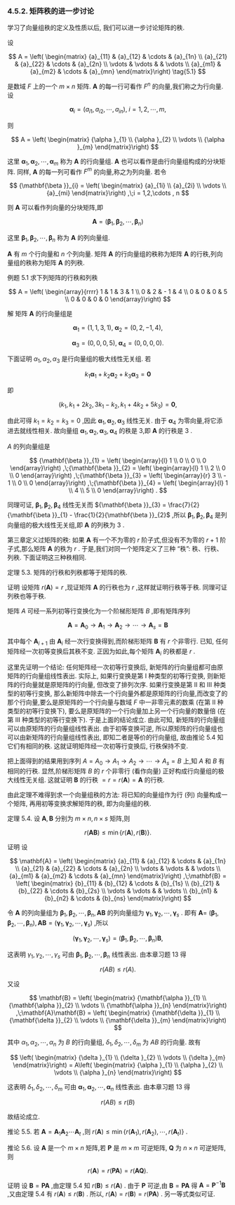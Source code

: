 ### 4.5.2. 矩阵秩的进一步讨论

学习了向量组秩的定义及性质以后, 我们可以进一步讨论矩阵的秩.

设

$$
A = \left( \begin{matrix} {a}_{11} & {a}_{12} & \cdots & {a}_{1n} \\ {a}_{21} & {a}_{22} & \cdots & {a}_{2n} \\ \vdots & \vdots & & \vdots \\ {a}_{m1} & {a}_{m2} & \cdots & {a}_{mn} \end{matrix}\right) \tag{5.1}
$$

是数域 $F$ 上的一个 $m \times n$ 矩阵. $\mathbf{A}$ 的每一行可看作 ${F}^{n}$ 的向量,我们称之为行向量. 设

$$
{\mathbf{\alpha }}_{i} = \left( {{a}_{i1},{a}_{i2},\cdots ,{a}_{in}}\right) ,\;i = 1,2,\cdots , m,
$$

则

$$
A = \left( \begin{matrix} {\alpha }_{1} \\ {\alpha }_{2} \\ \vdots \\ {\alpha }_{m} \end{matrix}\right)
$$

这里 ${\mathbf{\alpha }}_{1},{\mathbf{\alpha }}_{2},\cdots ,{\mathbf{\alpha }}_{m}$ 称为 $\mathbf{A}$ 的行向量组. $\mathbf{A}$ 也可以看作是由行向量组构成的分块矩阵. 同样, $\mathbf{A}$ 的每一列可看作 ${F}^{m}$ 的向量,称之为列向量. 若令

$$
{\mathbf{\beta }}_{i} = \left( \begin{matrix} {a}_{1i} \\ {a}_{2i} \\ \vdots \\ {a}_{mi} \end{matrix}\right) ,\;i = 1,2,\cdots , n
$$

则 $\mathbf{A}$ 可以看作列向量的分块矩阵,即

$$
\mathbf{A} = \left( {{\mathbf{\beta }}_{1},{\mathbf{\beta }}_{2},\cdots ,{\mathbf{\beta }}_{n}}\right)
$$

这里 ${\mathbf{\beta }}_{1},{\mathbf{\beta }}_{2},\cdots ,{\mathbf{\beta }}_{n}$ 称为 $\mathbf{A}$ 的列向量组.

$\mathbf{A}$ 有 $m$ 个行向量和 $n$ 个列向量. 矩阵 $\mathbf{A}$ 的行向量组的秩称为矩阵 $\mathbf{A}$ 的行秩,列向量组的秩称为矩阵 $\mathbf{A}$ 的列秩.

例题 5.1 求下列矩阵的行秩和列秩

$$
A = \left( \begin{array}{rrrr} 1 & 1 & 3 & 1 \\ 0 & 2 & - 1 & 4 \\ 0 & 0 & 0 & 5 \\ 0 & 0 & 0 & 0 \end{array}\right)
$$

解 矩阵 $\mathbf{A}$ 的行向量组是

$$
{\mathbf{\alpha }}_{1} = \left( {1,1,3,1}\right) ,\;{\mathbf{\alpha }}_{2} = \left( {0,2, - 1,4}\right) ,
$$

$$
{\mathbf{\alpha }}_{3} = \left( {0,0,0,5}\right) ,\;{\mathbf{\alpha }}_{4} = \left( {0,0,0,0}\right) .
$$

下面证明 ${\alpha }_{1},{\alpha }_{2},{\alpha }_{3}$ 是行向量组的极大线性无关组. 若

$$
{k}_{1}{\mathbf{\alpha }}_{1} + {k}_{2}{\mathbf{\alpha }}_{2} + {k}_{3}{\mathbf{\alpha }}_{3} = \mathbf{0}
$$

即

$$
\left( {{k}_{1},{k}_{1} + 2{k}_{2},3{k}_{1} - {k}_{2},{k}_{1} + 4{k}_{2} + 5{k}_{3}}\right) = \mathbf{0},
$$

由此可得 ${k}_{1} = {k}_{2} = {k}_{3} = 0$ ,因此 ${\mathbf{\alpha }}_{1},{\mathbf{\alpha }}_{2},{\mathbf{\alpha }}_{3}$ 线性无关. 由于 ${\mathbf{\alpha }}_{4}$ 为零向量,将它添进去就线性相关. 故向量组 ${\mathbf{\alpha }}_{1},{\mathbf{\alpha }}_{2},{\mathbf{\alpha }}_{3},{\mathbf{\alpha }}_{4}$ 的秩是 3,即 $\mathbf{A}$ 的行秩是 3 .

$A$ 的列向量组是

$$
{\mathbf{\beta }}_{1} = \left( \begin{array}{l} 1 \\ 0 \\ 0 \\ 0 \end{array}\right) ,\;{\mathbf{\beta }}_{2} = \left( \begin{array}{l} 1 \\ 2 \\ 0 \\ 0 \end{array}\right) ,\;{\mathbf{\beta }}_{3} = \left( \begin{array}{r} 3 \\ - 1 \\ 0 \\ 0 \end{array}\right) ,\;{\mathbf{\beta }}_{4} = \left( \begin{array}{l} 1 \\ 4 \\ 5 \\ 0 \end{array}\right) .
$$

同理可证, ${\mathbf{\beta }}_{1},{\mathbf{\beta }}_{2},{\mathbf{\beta }}_{4}$ 线性无关而 ${\mathbf{\beta }}_{3} = \frac{7}{2}{\mathbf{\beta }}_{1} - \frac{1}{2}{\mathbf{\beta }}_{2}$ ,所以 ${\mathbf{\beta }}_{1},{\mathbf{\beta }}_{2},{\mathbf{\beta }}_{4}$ 是列向量组的极大线性无关组,即 $\mathbf{A}$ 的列秩为 3 .

第三章定义过矩阵的秩: 如果 $\mathbf{A}$ 有一个不为零的 $r$ 阶子式,但没有不为零的 $r + 1$ 阶子式,那么矩阵 $\mathbf{A}$ 的秩为 $r$ . 于是,我们对同一个矩阵定义了三种 “秩”: 秩、行秩、列秩. 下面证明这三种秩相同.

定理 5.3. 矩阵的行秩和列秩都等于矩阵的秩.

证明 设矩阵 $r\left( \mathbf{A}\right) = r$ ,现证矩阵 $\mathbf{A}$ 的行秩也为 $r$ ,这样就证明行秩等于秩. 同理可证列秩也等于秩.

矩阵 $A$ 可经一系列初等行变换化为一个阶梯形矩阵 $B$ ,即有矩阵序列

$$
\mathbf{A} = {\mathbf{A}}_{0} \rightarrow {\mathbf{A}}_{1} \rightarrow {\mathbf{A}}_{2} \rightarrow \cdots \rightarrow {\mathbf{A}}_{s} = \mathbf{B}
$$

其中每个 ${\mathbf{A}}_{i + 1}$ 由 ${\mathbf{A}}_{i}$ 经一次行变换得到,而阶梯形矩阵 $\mathbf{B}$ 有 $r$ 个非零行. 已知, 任何矩阵经一次初等变换后其秩不变. 正因为如此,每个矩阵 ${\mathbf{A}}_{i}$ 的秩都是 $r$ .

这里先证明一个结论: 任何矩阵经一次初等行变换后, 新矩阵的行向量组都可由原矩阵的行向量组线性表出. 实际上, 如果行变换是第 I 种类型的初等行变换, 则新矩阵的行向量就是原矩阵的行向量, 但改变了排列次序. 如果行变换是第 II 和 III 种类型的初等行变换, 那么新矩阵中除去一个行向量外都是原矩阵的行向量,而改变了的那个行向量,要么是原矩阵的一个行向量与数域 $F$ 中一非零元素的数乘 (在第 II 种类型的初等行变换下), 要么是原矩阵的一个行向量加上另一个行向量的数量倍 (在第 III 种类型的初等行变换下). 于是上面的结论成立. 由此可知, 新矩阵的行向量组可以由原矩阵的行向量组线性表出. 由于初等变换可逆, 所以原矩阵的行向量组也可以由新矩阵的行向量组线性表出, 即知二者是等价的行向量组, 故由推论 5.4 知它们有相同的秩. 这就证明矩阵经一次初等行变换后, 行秩保持不变.

把上面得到的结果用到序列 $A = {A}_{0} \rightarrow {A}_{1} \rightarrow {A}_{2} \rightarrow \cdots \rightarrow {A}_{s} = B$ 上,知 $A$ 和 $B$ 有相同的行秩. 显然,阶梯形矩阵 $B$ 的 $r$ 个非零行 (看作向量) 正好构成行向量组的极大线性无关组. 这就证明 $\mathbf{B}$ 的行秩 $= r = r\left( \mathbf{A}\right) = \mathbf{A}$ 的行秩.

由此定理不难得到求一个向量组秩的方法: 将已知的向量组作为行 (列) 向量构成一个矩阵, 再用初等变换求解矩阵的秩, 即为向量组的秩.

定理 5.4. 设 $\mathbf{A},\mathbf{B}$ 分别为 $m \times n, n \times s$ 矩阵,则

$$
r\left( {\mathbf{A}\mathbf{B}}\right) \leq \min \{ r\left( \mathbf{A}\right) , r\left( \mathbf{B}\right) \} .
$$

证明 设

$$
\mathbf{A} = \left( \begin{matrix} {a}_{11} & {a}_{12} & \cdots & {a}_{1n} \\ {a}_{21} & {a}_{22} & \cdots & {a}_{2n} \\ \vdots & \vdots & & \vdots \\ {a}_{m1} & {a}_{m2} & \cdots & {a}_{mn} \end{matrix}\right) ,\;\mathbf{B} = \left( \begin{matrix} {b}_{11} & {b}_{12} & \cdots & {b}_{1s} \\ {b}_{21} & {b}_{22} & \cdots & {b}_{2s} \\ \vdots & \vdots & & \vdots \\ {b}_{n1} & {b}_{n2} & \cdots & {b}_{ns} \end{matrix}\right)
$$

令 $\mathbf{A}$ 的列向量组为 ${\mathbf{\beta }}_{1},{\mathbf{\beta }}_{2},\cdots ,{\mathbf{\beta }}_{n},\mathbf{A}\mathbf{B}$ 的列向量组为 ${\mathbf{\gamma }}_{1},{\mathbf{\gamma }}_{2},\cdots ,{\mathbf{\gamma }}_{s}$ . 即有 $\mathbf{A} =$ $\left( {{\mathbf{\beta }}_{1},{\mathbf{\beta }}_{2},\cdots ,{\mathbf{\beta }}_{n}}\right) ,\mathbf{A}\mathbf{B} = \left( {{\mathbf{\gamma }}_{1},{\mathbf{\gamma }}_{2},\cdots ,{\mathbf{\gamma }}_{s}}\right)$ ,所以

$$
\left( {{\mathbf{\gamma }}_{1},{\mathbf{\gamma }}_{2},\cdots ,{\mathbf{\gamma }}_{s}}\right) = \left( {{\mathbf{\beta }}_{1},{\mathbf{\beta }}_{2},\cdots ,{\mathbf{\beta }}_{n}}\right) \mathbf{B},
$$

这表明 ${\gamma }_{1},{\gamma }_{2},\cdots ,{\gamma }_{s}$ 可由 ${\mathbf{\beta }}_{1},{\mathbf{\beta }}_{2},\cdots ,{\mathbf{\beta }}_{n}$ 线性表出. 由本章习题 13 得

$$
r\left( {AB}\right) \leq r\left( A\right) .
$$

又设

$$
\mathbf{B} = \left( \begin{matrix} {\mathbf{\alpha }}_{1} \\ {\mathbf{\alpha }}_{2} \\ \vdots \\ {\mathbf{\alpha }}_{n} \end{matrix}\right) ,\;\mathbf{A}\mathbf{B} = \left( \begin{matrix} {\mathbf{\delta }}_{1} \\ {\mathbf{\delta }}_{2} \\ \vdots \\ {\mathbf{\delta }}_{m} \end{matrix}\right)
$$

其中 ${\alpha }_{1},{\alpha }_{2},\cdots ,{\alpha }_{n}$ 为 $B$ 的行向量组, ${\delta }_{1},{\delta }_{2},\cdots ,{\delta }_{m}$ 为 ${AB}$ 的行向量. 故有

$$
\left( \begin{matrix} {\delta }_{1} \\ {\delta }_{2} \\ \vdots \\ {\delta }_{m} \end{matrix}\right) = A\left( \begin{matrix} {\alpha }_{1} \\ {\alpha }_{2} \\ \vdots \\ {\alpha }_{n} \end{matrix}\right)
$$

这表明 ${\delta }_{1},{\delta }_{2},\cdots ,{\delta }_{m}$ 可由 ${\mathbf{\alpha }}_{1},{\mathbf{\alpha }}_{2},\cdots ,{\mathbf{\alpha }}_{n}$ 线性表出. 由本章习题 13 得

$$
r\left( {AB}\right) \leq r\left( B\right)
$$

故结论成立.

推论 5.5. 若 $\mathbf{A} = {\mathbf{A}}_{1}{\mathbf{A}}_{2}\cdots {\mathbf{A}}_{t}$ ,则 $r\left( \mathbf{A}\right) \leq \min \left\{ {r\left( {\mathbf{A}}_{1}\right) , r\left( {\mathbf{A}}_{2}\right) ,\cdots , r\left( {\mathbf{A}}_{t}\right) }\right\}$ .

推论 5.6. 设 $\mathbf{A}$ 是一个 $m \times n$ 矩阵,若 $\mathbf{P}$ 是 $m \times m$ 可逆矩阵, $\mathbf{Q}$ 为 $n \times n$ 可逆矩阵, 则

$$
r\left( \mathbf{A}\right) = r\left( \mathbf{{PA}}\right) = r\left( \mathbf{{AQ}}\right) .
$$

证明 设 $\mathbf{B} = \mathbf{P}\mathbf{A}$ ,由定理 5.4 知 $r\left( \mathbf{B}\right) \leq r\left( \mathbf{A}\right)$ . 由于 $\mathbf{P}$ 可逆,由 $\mathbf{B} = \mathbf{P}\mathbf{A}$ 得 $\mathbf{A} = {\mathbf{P}}^{-1}\mathbf{B}$ ,又由定理 5.4 有 $r\left( \mathbf{A}\right) \leq r\left( \mathbf{B}\right)$ . 所以, $r\left( \mathbf{A}\right) = r\left( \mathbf{B}\right) = r\left( \mathbf{{PA}}\right)$ . 另一等式类似可证.